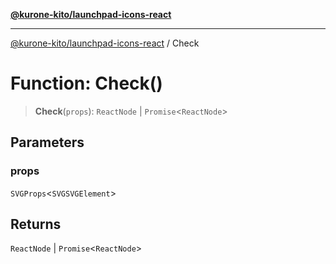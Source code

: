 [**@kurone-kito/launchpad-icons-react**](../README.md)

***

[@kurone-kito/launchpad-icons-react](../globals.md) / Check

# Function: Check()

> **Check**(`props`): `ReactNode` \| `Promise`\<`ReactNode`\>

## Parameters

### props

`SVGProps`\<`SVGSVGElement`\>

## Returns

`ReactNode` \| `Promise`\<`ReactNode`\>

